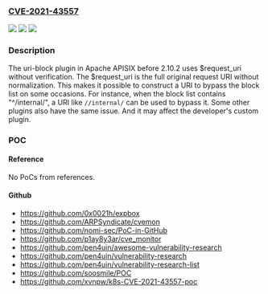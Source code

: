 ### [CVE-2021-43557](https://cve.mitre.org/cgi-bin/cvename.cgi?name=CVE-2021-43557)
![](https://img.shields.io/static/v1?label=Product&message=Apache%20APISIX&color=blue)
![](https://img.shields.io/static/v1?label=Version&message=Apache%20APISIX%201.5%3E%3D%201.5%20&color=brighgreen)
![](https://img.shields.io/static/v1?label=Vulnerability&message=Use%20Nginx's%20%24request_uri%20variable%20without%20verification&color=brighgreen)

### Description

The uri-block plugin in Apache APISIX before 2.10.2 uses $request_uri without verification. The $request_uri is the full original request URI without normalization. This makes it possible to construct a URI to bypass the block list on some occasions. For instance, when the block list contains "^/internal/", a URI like `//internal/` can be used to bypass it. Some other plugins also have the same issue. And it may affect the developer's custom plugin.

### POC

#### Reference
No PoCs from references.

#### Github
- https://github.com/0x0021h/expbox
- https://github.com/ARPSyndicate/cvemon
- https://github.com/nomi-sec/PoC-in-GitHub
- https://github.com/p1ay8y3ar/cve_monitor
- https://github.com/pen4uin/awesome-vulnerability-research
- https://github.com/pen4uin/vulnerability-research
- https://github.com/pen4uin/vulnerability-research-list
- https://github.com/soosmile/POC
- https://github.com/xvnpw/k8s-CVE-2021-43557-poc

